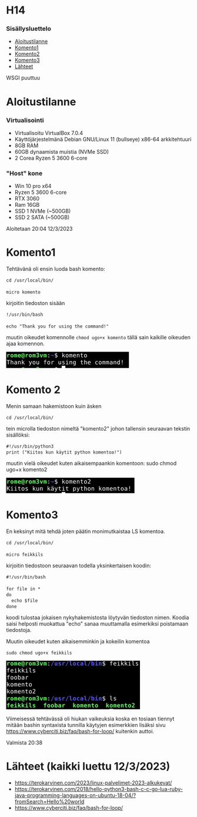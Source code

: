 # H14

### Sisällysluettelo
- [Aloitustilanne](#Aloitustilanne) 
- [Komento1](#Komento1)
- [Komento2](#Komento2)
- [Komento3](#Komento3)
- [Lähteet](#lähteet)

WSGI puuttuu

# Aloitustilanne



### Virtualisointi
- Virtualisoitu VirtualBox 7.0.4
- Käyttöjärjestelmänä Debian GNU/Linux 11 (bullseye) x86-64 arkkitehtuuri 
- 8GB RAM
- 60GB dynaamista muistia (NVMe SSD)
- 2 Corea Ryzen 5 3600 6-core

### "Host" kone
- Win 10 pro x64
- Ryzen 5 3600 6-core
- RTX 3060
- Ram 16GB
- SSD 1 NVMe (~500GB)
- SSD 2 SATA (~500GB)




Aloitetaan 20:04 12/3/2023


# Komento1

Tehtävänä oli ensin luoda bash komento: 

    cd /usr/local/bin/

    micro komento

kirjoitin tiedoston sisään 

    !/usr/bin/bash

    echo "Thank you for using the command!"

muutin oikeudet komennolle ```chmod ugo+x komento``` tällä sain kaikille oikeuden ajaa komennon.

![add file: upload](V7Kuvat2/v7t2k1.jpg) 

# Komento 2

Menin samaan hakemistoon kuin äsken

    cd /usr/local/bin/

tein microlla tiedoston nimeltä "komento2" johon tallensin seuraavan tekstin sisällöksi:

    #!/usr/bin/python3
    print ("Kiitos kun käytit python komentoa!")
    
muutin vielä oikeudet kuten aikaisempaankin komentoon:
sudo chmod ugo+x komento2

![add file: upload](V7Kuvat2/v7t2k2.jpg) 


# Komento3
En keksinyt mitä tehdä joten päätin monimutkaistaa LS komentoa. 

    cd /usr/local/bin/

    micro feikkils

kirjoitin tiedostoon seuraavan todella yksinkertaisen koodin:

    #!/usr/bin/bash

    for file in *
    do
      echo $file
    done

koodi tulostaa jokaisen nykyhakemistosta löytyvän tiedoston nimen. Koodia saisi helposti muokattua "echo" sanaa muuttamalla esimerkiksi poistamaan tiedostoja. 

Muutin oikeudet kuten aikaisemminkin ja kokeilin komentoa

    sudo chmod ugo+x feikkils

![add file: upload](V7Kuvat2/v7t2k3.jpg) 


Viimeisessä tehtävässä oli hiukan vaikeuksia koska en tosiaan tiennyt mitään bashin syntaxista tunnilla käytyjen esimerkkien lisäksi sivu https://www.cyberciti.biz/faq/bash-for-loop/ kuitenkin auttoi.

Valmista 20:38

# Lähteet (kaikki luettu 12/3/2023)

- https://terokarvinen.com/2023/linux-palvelimet-2023-alkukevat/
- https://terokarvinen.com/2018/hello-python3-bash-c-c-go-lua-ruby-java-programming-languages-on-ubuntu-18-04/?fromSearch=Hello%20world
- https://www.cyberciti.biz/faq/bash-for-loop/




